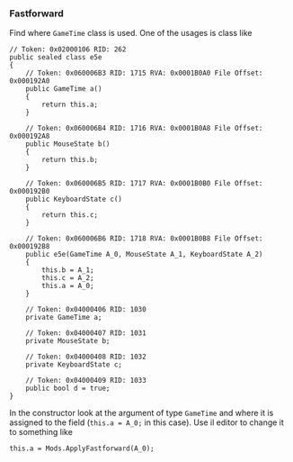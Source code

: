 ### Fastforward
Find where `GameTime` class is used. One of the usages is class like
```
// Token: 0x02000106 RID: 262
public sealed class e5e
{
	// Token: 0x060006B3 RID: 1715 RVA: 0x0001B0A0 File Offset: 0x000192A0
	public GameTime a()
	{
		return this.a;
	}

	// Token: 0x060006B4 RID: 1716 RVA: 0x0001B0A8 File Offset: 0x000192A8
	public MouseState b()
	{
		return this.b;
	}

	// Token: 0x060006B5 RID: 1717 RVA: 0x0001B0B0 File Offset: 0x000192B0
	public KeyboardState c()
	{
		return this.c;
	}

	// Token: 0x060006B6 RID: 1718 RVA: 0x0001B0B8 File Offset: 0x000192B8
	public e5e(GameTime A_0, MouseState A_1, KeyboardState A_2)
	{
		this.b = A_1;
		this.c = A_2;
		this.a = A_0;
	}

	// Token: 0x04000406 RID: 1030
	private GameTime a;

	// Token: 0x04000407 RID: 1031
	private MouseState b;

	// Token: 0x04000408 RID: 1032
	private KeyboardState c;

	// Token: 0x04000409 RID: 1033
	public bool d = true;
}
```
In the constructor look at the argument of type `GameTime` and where it is assigned to the field (`this.a = A_0;` in this case). Use il editor to change it to something like
```
this.a = Mods.ApplyFastforward(A_0);
```

